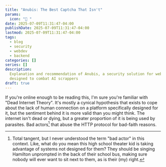 ```yaml
---
title: "Anubis: The Best Captcha That Isn't"
params:
  icon: "󰒋 "
date: 2025-07-09T11:31:47-04:00
publishDate: 2025-07-09T11:31:47-04:00
lastmod: 2025-07-09T11:31:47-04:00
tags:
  - blog
  - security
  - webdev
  - backend
categories: []
series: []
description:
  Explanation and recommendation of Anubis, a security solution for web servers
  designed to combat AI scrappers
draft: true
---
```


If you're online enough to be reading this, I'm sure you're familiar with "Dead
Internet Theory". It's mostly a cynical hypothesis that exists to cope about the
lack of human connection on a platform specifically designed for it, but the
sentiment behind it is more valid than you might think. The internet isn't dead
or dying, but a greater proportion of it is being used by parasites. Bad
actors[^1] that abuse the HTTP protocol for bad-faith reasons.

[^1]:
    Total tangent, but I never understood the term "bad actor" in this context.
    Like, what do you mean this high school theater kid is taking advantage of
    systems not designed for them? They should be singing Hamilton unprompted in
    the back of their school bus, making sure nobody will ever want to sit next
    to them, as is their (my) right.
